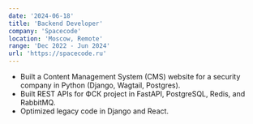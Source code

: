 ```yaml
---
date: '2024-06-18'
title: 'Backend Developer'
company: 'Spacecode'
location: 'Moscow, Remote'
range: 'Dec 2022 - Jun 2024'
url: 'https://spacecode.ru'
---
```


- Built a Content Management System (CMS) website for a security company in Python (Django, Wagtail, Postgres).
- Built REST APIs for ФСК project in FastAPI, PostgreSQL, Redis, and RabbitMQ.
- Optimized legacy code in Django and React.

